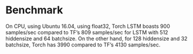 # Benchmark

On CPU, using Ubuntu 16.04, using float32, Torch LSTM boasts 900 samples/sec compared to TF’s 809 samples/sec for LSTM with 512 hiddensize and 64 batchsize.
On the other hand, for 128 hiddensize and 32 batchsize, Torch has 3990 compared to TF’s 4130 samples/sec.